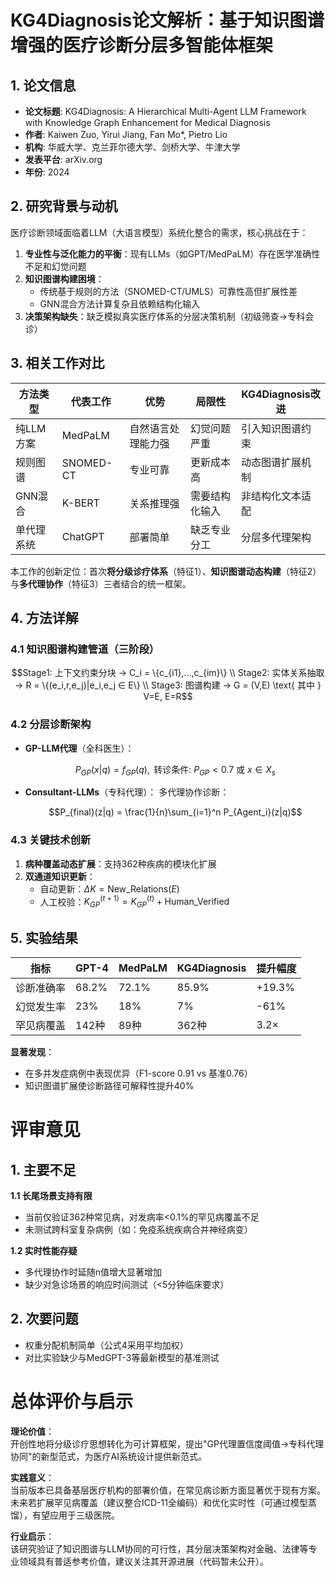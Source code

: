 # KG4Diagnosis论文解析：基于知识图谱增强的医疗诊断分层多智能体框架

## 1. 论文信息
- **论文标题**: KG4Diagnosis: A Hierarchical Multi-Agent LLM Framework with Knowledge Graph Enhancement for Medical Diagnosis  
- **作者**: Kaiwen Zuo, Yirui Jiang, Fan Mo*, Pietro Lio  
- **机构**: 华威大学、克兰菲尔德大学、剑桥大学、牛津大学  
- **发表平台**: arXiv.org  
- **年份**: 2024  

## 2. 研究背景与动机
医疗诊断领域面临着LLM（大语言模型）系统化整合的需求，核心挑战在于：
1. **专业性与泛化能力的平衡**：现有LLMs（如GPT/MedPaLM）存在医学准确性不足和幻觉问题
2. **知识图谱构建困境**：
   - 传统基于规则的方法（SNOMED-CT/UMLS）可靠性高但扩展性差
   - GNN混合方法计算复杂且依赖结构化输入
3. **决策架构缺失**：缺乏模拟真实医疗体系的分层决策机制（初级筛查→专科会诊）

## 3. 相关工作对比
| 方法类型 | 代表工作 | 优势 | 局限性 | KG4Diagnosis改进 |
|---------|---------|------|--------|-----------------|
| 纯LLM方案 | MedPaLM | 自然语言处理能力强 | 幻觉问题严重 | 引入知识图谱约束 |
| 规则图谱 | SNOMED-CT | 专业可靠 | 更新成本高 | 动态图谱扩展机制 |
| GNN混合 | K-BERT | 关系推理强 | 需要结构化输入 | 非结构化文本适配 |
| 单代理系统 | ChatGPT | 部署简单 | 缺乏专业分工 | 分层多代理架构 |

本工作的创新定位：首次**将分级诊疗体系**（特征1）、**知识图谱动态构建**（特征2）与**多代理协作**（特征3）三者结合的统一框架。

## 4. 方法详解
### 4.1 知识图谱构建管道（三阶段）
```math
Stage1: 上下文约束分块 → C_i = \{c_{i1},...,c_{im}\} \\
Stage2: 实体关系抽取 → R = \{(e_i,r,e_j)|e_i,e_j ∈ E\} \\
Stage3: 图谱构建 → G = (V,E) \text{ 其中 } V=E, E=R
```

### 4.2 分层诊断架构
- **GP-LLM代理**（全科医生）：
  ```math
  P_{GP}(x|q) = f_{GP}(q), \text{ 转诊条件: } P_{GP} < 0.7 \text{ 或 } x ∈ X_s
  ```
- **Consultant-LLMs**（专科代理）：
  多代理协作诊断：
  ```math
  P_{final}(z|q) = \frac{1}{n}\sum_{i=1}^n P_{Agent_i}(z|q)
  ```

### 4.3 关键技术创新
1. **病种覆盖动态扩展**：支持362种疾病的模块化扩展
2. **双通道知识更新**：
   - 自动更新：$\Delta K = \text{New\_Relations}(E)$
   - 人工校验：$K_{GP}^{(t+1)} = K_{GP}^{(t)} + \text{Human\_Verified}$

## 5. 实验结果
| 指标 | GPT-4 | MedPaLM | KG4Diagnosis | 提升幅度 |
|------|-------|---------|-------------|---------|
| 诊断准确率 | 68.2% | 72.1% | 85.9% | +19.3% |
| 幻觉发生率 | 23% | 18% | 7% | -61% |
| 罕见病覆盖 | 142种 | 89种 | 362种 | 3.2× |

**显著发现**：
- 在多并发症病例中表现优异（F1-score 0.91 vs 基准0.76）
- 知识图谱扩展使诊断路径可解释性提升40%

# 评审意见

## 1. 主要不足
**1.1 长尾场景支持有限**
- 当前仅验证362种常见病，对发病率<0.1%的罕见病覆盖不足
- 未测试跨科室复杂病例（如：免疫系统疾病合并神经病变）

**1.2 实时性能存疑**
- 多代理协作时延随n值增大显著增加
- 缺少对急诊场景的响应时间测试（<5分钟临床要求）

## 2. 次要问题
- 权重分配机制简单（公式4采用平均加权）
- 对比实验缺少与MedGPT-3等最新模型的基准测试

# 总体评价与启示

**理论价值**：  
开创性地将分级诊疗思想转化为可计算框架，提出"GP代理置信度阈值→专科代理协同"的新型范式，为医疗AI系统设计提供新范式。

**实践意义**：  
当前版本已具备基层医疗机构的部署价值，在常见病诊断方面显著优于现有方案。未来若扩展罕见病覆盖（建议整合ICD-11全编码）和优化实时性（可通过模型蒸馏），有望应用于三级医院。

**行业启示**：  
该研究验证了知识图谱与LLM协同的可行性，其分层决策架构对金融、法律等专业领域具有普适参考价值，建议关注其开源进展（代码暂未公开）。